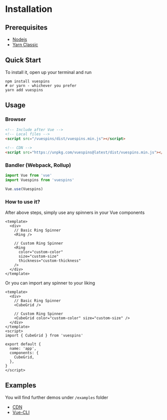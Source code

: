 # Installation

## Prerequisites

- [Nodejs](https://nodejs.org/en/)
- [Yarn Classic](https://classic.yarnpkg.com/en/)

## Quick Start

To install it, open up your terminal and run

```shell
npm install vuespins
# or yarn - whichever you prefer
yarn add vuespins
```

## Usage

### Browser

```html
<!-- Include after Vue -->
<!-- Local files -->
<script src="/vuespins/dist/vuespins.min.js"></script>

<!-- CDN -->
<script src="https://unpkg.com/vuespins@latest/dist/vuespins.min.js"></script>
```

### Bandler (Webpack, Rollup)

```js
import Vue from 'vue'
import Vuespins from 'vuespins'

Vue.use(Vuespins)
```

### How to use it?

After above steps, simply use any spinners in your Vue components

```vue
<template>
  <div>
    // Basic Ring Spinner
    <Ring />

    // Custom Ring Spinner
    <Ring
      color="custom-color"
      size="custom-size"
      thickness="custom-thickness"
    />
  </div>
</template>
```

Or you can import any spinner to your liking

```vue
<template>
  <div>
    // Basic Ring Spinner
    <CubeGrid />

    // Custom Ring Spinner
    <CubeGrid color="custom-color" size="custom-size" />
  </div>
</template>
<script>
import { CubeGrid } from 'vuespins'

export default {
  name: 'app',
  components: {
    CubeGrid,
  },
}
</script>
```

## Examples

You will find further demos under `/examples` folder

- [CDN](https://github.com/pwndex/vuespins/blob/master/examples/cdn)
- [Vue-CLI](https://github.com/pwndex/vuespins/blob/master/examples/vcli)

